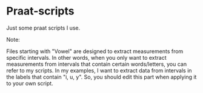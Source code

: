 # Praat-scripts
Just some praat scripts I use.

Note:

Files starting with "Vowel" are designed to extract measurements from specific intervals.
In other words, when you only want to extract measurements from intervals that contain certain words/letters, you can refer to my scripts. In my examples, I want to extract data from intervals in the labels that contain "i, u, y". So, you should edit this part when applying it to your own script. 

